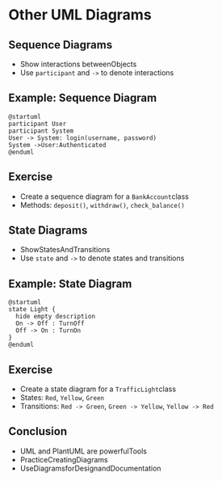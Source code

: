 # Other UML Diagrams

## Sequence Diagrams

- Show interactions betweenObjects
- Use `participant` and `->` to denote interactions

## Example: Sequence Diagram

```plantuml
@startuml
participant User
participant System
User -> System: login(username, password)
System ->User:Authenticated
@enduml
```

## Exercise

- Create a sequence diagram for a `BankAccount`class
- Methods: `deposit()`, `withdraw()`, `check_balance()`

## State Diagrams

- ShowStatesAndTransitions
- Use `state` and `->` to denote states and transitions

## Example: State Diagram

```plantuml
@startuml
state Light {
  hide empty description
  On -> Off : TurnOff
  Off -> On : TurnOn
}
@enduml
```

## Exercise

- Create a state diagram for a `TrafficLight`class
- States: `Red`, `Yellow`, `Green`
- Transitions: `Red -> Green`, `Green -> Yellow`, `Yellow -> Red`

## Conclusion

- UML and PlantUML are powerfulTools
- PracticeCreatingDiagrams
- UseDiagramsforDesignandDocumentation
